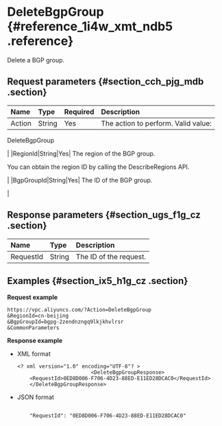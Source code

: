 # DeleteBgpGroup {#reference_1i4w_xmt_ndb5 .reference}

Delete a BGP group.

## Request parameters {#section_cch_pjg_mdb .section}

|Name|Type|Required|Description|
|:---|:---|:-------|:----------|
|Action|String|Yes| The action to perform. Valid value:

 DeleteBgpGroup

 |
|RegionId|String|Yes| The region of the BGP group.

 You can obtain the region ID by calling the DescribeRegions API.

 |
|BgpGroupId|String|Yes| The ID of the BGP group.

 |

## Response parameters {#section_ugs_f1g_cz .section}

|Name|Type|Description|
|:---|:---|:----------|
|RequestId|String|The ID of the request.|

## Examples {#section_ix5_h1g_cz .section}

**Request example**

``` {#createVPCpub}
https://vpc.aliyuncs.com/?Action=DeleteBgpGroup
&RegionId=cn-beijing
&BgpGroupId=bgpg-2zendnzngq9lkjkhvlrsr
&CommonParameters
```

**Response example**

-   XML format

    ```
    <? xml version="1.0" encoding="UTF-8"? >
                            <DeleteBgpGroupResponse>
        <RequestId>0ED8D006-F706-4D23-88ED-E11ED28DCAC0</RequestId>
        </DeleteBgpGroupResponse>
    ```

-   JSON format

    ```
     
        "RequestId": "0ED8D006-F706-4D23-88ED-E11ED28DCAC0"
    
    ```


